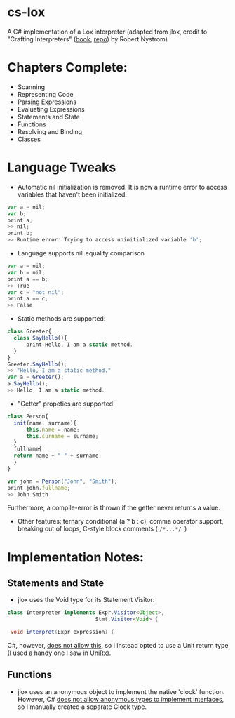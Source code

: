 # cs-lox
A C# implementation of a Lox interpreter (adapted from jlox, credit to "Crafting Interpreters" ([book](https://craftinginterpreters.com/), [repo](https://github.com/munificent/craftinginterpreters)) by Robert Nystrom)


# Chapters Complete:
- Scanning
- Representing Code
- Parsing Expressions
- Evaluating Expressions
- Statements and State
- Functions
- Resolving and Binding
- Classes

# Language Tweaks

 - Automatic nil initialization is removed. It is now a runtime error to access variables that haven't been initialized.
 ```javascript
 var a = nil;
 var b;
 print a;
 >> nil;
 print b;
 >> Runtime error: Trying to access uninitialized variable 'b';
 ```
 - Language supports nill equality comparison
 ```javascript
 var a = nil;
 var b = nil;
 print a == b;
 >> True
 var c = "not nil";
 print a == c;
 >> False
 ```
 - Static methods are supported:
  ```javascript
class Greeter{
    class SayHello(){
        print Hello, I am a static method.
    }
}
Greeter.SayHello();
>> "Hello, I am a static method."
var a = Greeter();
a.SayHello();
>> Hello, I am a static method.
 ```

 - "Getter" propeties are supported:
  ```javascript
class Person{
    init(name, surname){
        this.name = name;
        this.surname = surname;
    }
    fullname{
    return name + " " + surname;
    }
}

var john = Person("John", "Smith");
print john.fullname;
>> John Smith
 ```
 Furthermore, a compile-error is thrown if the getter never returns a value.
 
 - Other features: ternary conditional (a ? b : c), comma operator support, breaking out of loops, C-style block comments ( ```/*...*/ ```)

 
# Implementation Notes:

## Statements and State

- jlox uses the Void type for its Statement Visitor:
 
 ```java
 class Interpreter implements Expr.Visitor<Object>,
                             Stmt.Visitor<Void> {

  void interpret(Expr expression) { 
 ```
 C#, however, [does not allow this](https://github.com/dotnet/csharplang/discussions/696), so I instead opted to use a Unit return type (I used a handy one I saw in [UniRx](https://github.com/neuecc/UniRx)).
 
 ## Functions
 
 - jlox uses an anonymous object to implement the native 'clock' function. However, C# [does not allow anonymous types to implement interfaces](https://docs.microsoft.com/en-us/dotnet/csharp/fundamentals/types/anonymous-types), so I manually created a separate Clock type.
